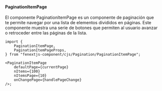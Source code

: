 #### PaginationItemPage

El componente PaginationItemPage es un componente de paginación que te permite navegar por una lista de elementos divididos en páginas. Este componente muestra una serie de botones que permiten al usuario avanzar o retroceder entre las páginas de la lista.

```tsx
import {
    PaginationItemPage,
    PaginationItemPageProps,
} from "fenextjs-component/cjs/Pagination/PaginationItemPage";

<PaginationItemPage
    defaultPage={currentPage}
    nItems={100}
    nItemsPage={10}
    onChangePage={handlePageChange}
/>;
```
